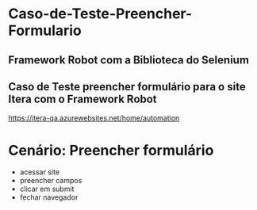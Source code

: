 # Caso-de-Teste-Preencher-Formulario

<h2>Framework Robot com a Biblioteca do Selenium</h2>

<h2>Caso de Teste preencher formulário para o site Itera com o Framework Robot</h2>
<a href="https://itera-qa.azurewebsites.net/home/automation">https://itera-qa.azurewebsites.net/home/automation</a>

<h1>Cenário: Preencher formulário</h1>
<ul>
    <li>acessar site</li>
    <li> preencher campos</li>
    <li> clicar em submit</li>
    <li>fechar navegador</li>
    </ul>
